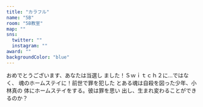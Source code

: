 ```yaml
---
title: "カラフル"
name: "5B"
room: "5B教室"
map: ""
sns:
  twitter: ""
  instagram: ""
award: ""
backgroundColor: "blue"
---
```


おめでとうございます、あなたは当選し
ました！Ｓｗｉｔｃｈ２に…ではなく、
魂のホームステイに！前世で罪を犯した
とある魂は自殺を図った少年、小林真の
体にホームステイをする。彼は罪を思い
出し、生まれ変わることができるのか？
